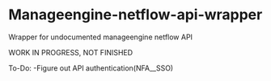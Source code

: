 # Manageengine-netflow-api-wrapper
Wrapper for undocumented manageengine netflow API

WORK IN PROGRESS, NOT FINISHED

To-Do:
	-Figure out API authentication(NFA__SSO)
